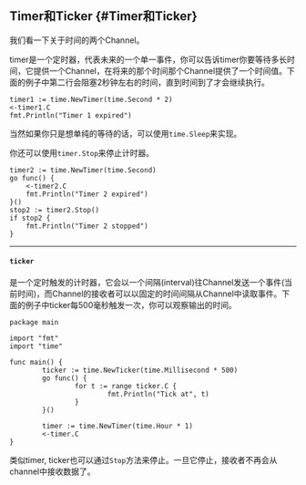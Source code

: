 ## Timer和Ticker {#Timer和Ticker}

我们看一下关于时间的两个Channel。

timer是一个定时器，代表未来的一个单一事件，你可以告诉timer你要等待多长时间，它提供一个Channel，在将来的那个时间那个Channel提供了一个时间值。下面的例子中第二行会阻塞2秒钟左右的时间，直到时间到了才会继续执行。

```golang
timer1 := time.NewTimer(time.Second * 2)
<-timer1.C
fmt.Println("Timer 1 expired")
```

当然如果你只是想单纯的等待的话，可以使用`time.Sleep`来实现。

你还可以使用`timer.Stop`来停止计时器。

```golang
timer2 := time.NewTimer(time.Second)
go func() {
    <-timer2.C
    fmt.Println("Timer 2 expired")
}()
stop2 := timer2.Stop()
if stop2 {
    fmt.Println("Timer 2 stopped")
}
```

---

#### `ticker`

是一个定时触发的计时器，它会以一个间隔\(interval\)往Channel发送一个事件\(当前时间\)，而Channel的接收者可以以固定的时间间隔从Channel中读取事件。下面的例子中ticker每500毫秒触发一次，你可以观察输出的时间。

```golang
package main

import "fmt"
import "time"

func main() {
        ticker := time.NewTicker(time.Millisecond * 500)
        go func() {
                for t := range ticker.C {
                        fmt.Println("Tick at", t)
                }
        }()

        timer := time.NewTimer(time.Hour * 1)
        <-timer.C
}
```

类似timer, ticker也可以通过`Stop`方法来停止。一旦它停止，接收者不再会从channel中接收数据了。



